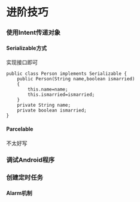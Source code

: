 # 进阶技巧

### 使用Intent传递对象
#### Serializable方式
实现接口即可
```
public class Person implements Serializable {
    public Person(String name,boolean ismarried)
    {
        this.name=name;
        this.ismarried=ismarried;
    }
    private String name;
    private boolean ismarried;
}
```
#### Parcelable
不太好写

### 调试Android程序

### 创建定时任务
#### Alarm机制





